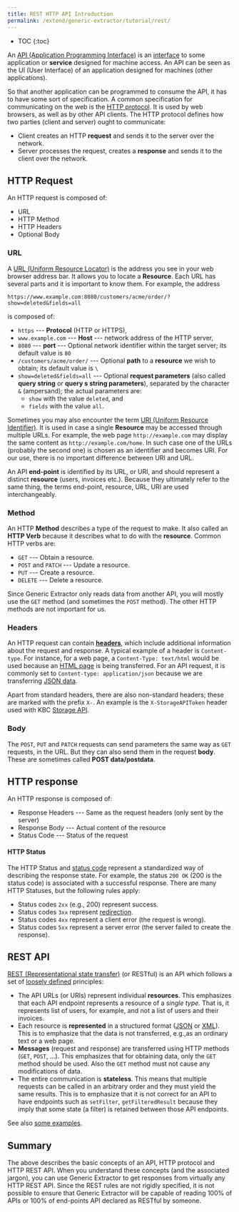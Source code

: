 ```yaml
---
title: REST HTTP API Introduction
permalink: /extend/generic-extractor/tutorial/rest/
---
```


* TOC
{:toc}

An [API (Application Programming Interface)](https://en.wikipedia.org/wiki/Application_programming_interface) is an [interface](https://en.wikipedia.org/wiki/Interface_(computing)) to some application or **service**
designed for machine access. An API can be seen as the UI (User Interface) of an application designed
for machines (other applications). 

So that another application can be programmed to consume the API, it has to have some sort of specification.
A common specification for communicating on the web is the [HTTP protocol](https://en.wikipedia.org/wiki/Hypertext_Transfer_Protocol). It is used by web browsers,
as well as by other API clients. The HTTP protocol defines how two parties (client and server) ought 
to communicate:

- Client creates an HTTP **request** and sends it to the server over the network.
- Server processes the request, creates a **response** and sends it to the client over the network.

## HTTP Request
An HTTP request is composed of:

- URL
- HTTP Method
- HTTP Headers
- Optional Body

### URL
A [URL (Uniform Resource Locator)](https://en.wikipedia.org/wiki/URL) is the address you see in your web browser address bar. 
It allows you to locate a **Resource**. Each URL has several parts and it is important to know them.
For example, the address

    https://www.example.com:8080/customers/acme/order/?show=deleted&fields=all

is composed of:

- `https` --- **Protocol** (HTTP or HTTPS),
- `www.example.com` --- **Host** --- network address of the HTTP server,
- `8080` --- **port** --- Optional network identifier within the target server; its default value is `80`
- `/customers/acme/order/` --- Optional **path** to a **resource** we wish to obtain; its default value is `\`
- `show=deleted&fields=all` --- Optional **request parameters** (also called **query string** or **query s
string parameters**), separated by the character `&` (ampersand); the actual parameters are:
    - `show` with the value `deleted`, and
    - `fields` with the value `all`.

Sometimes you may also encounter the term [URI (Uniform Resource Identifier)](https://en.wikipedia.org/wiki/Uniform_Resource_Identifier). 
It is used in case 
a single **Resource** may be accessed through multiple URLs. For example, the web page `http://example.com` may
display the same content as `http://example.com/home`. In such case one of the URLs (probably the second one)
is chosen as an identifier and becomes URI. For our use, there is no important difference between URI and URL.

An API **end-point** is identified by its URL, or URI, and should represent a distinct **resource** (users, 
invoices etc.). Because they ultimately refer to the same thing, the terms end-point, resource, URL, URI are used 
interchangeably.

### Method
An HTTP **Method** describes a type of the request to make. It also called an **HTTP Verb** because it 
describes what to do with the **resource**. Common HTTP verbs are:

- `GET` --- Obtain a resource.
- `POST` and `PATCH` --- Update a resource.
- `PUT` --- Create a resource.
- `DELETE` --- Delete a resource.

Since Generic Extractor only reads data from another API, you will mostly use the `GET` method (and sometimes the 
`POST` method). The other HTTP methods are not important for us. 

### Headers
An HTTP request can contain [**headers**](https://en.wikipedia.org/wiki/List_of_HTTP_header_fields#Request_Headers), which include additional information about the request 
and response. A typical example of a header is `Content-type`. For instance, for a web page, a
`Content-Type: text/html` would be used because an [HTML page](https://en.wikipedia.org/wiki/HTML) is being transferred. For an API request, 
it is commonly set to `Content-type: application/json` because we are transferring [JSON data](http://www.json.org/). 

Apart from standard headers, there are also non-standard headers; these are marked with the prefix `X-`. An 
example is the `X-StorageAPIToken` header used with KBC [Storage API](/integrate/storage/api/).

### Body
The `POST`, `PUT` and `PATCH` requests can send parameters the same way as `GET` requests, in the URL. 
But they can also send them in the request **body**. These are sometimes called **POST data/postdata**.

## HTTP response
An HTTP response is composed of:

- Response Headers --- Same as the request headers (only sent by the server)
- Response Body --- Actual content of the resource
- Status Code --- Status of the request

#### HTTP Status
The HTTP Status and [status code](https://en.wikipedia.org/wiki/List_of_HTTP_status_codes) represent a standardized way of describing the response state. For example, 
the status `200 OK` (200 is the status code) is associated with a successful response. There are many 
HTTP Statuses, but the following rules apply:

- Status codes `2xx` (e.g., 200) represent success.
- Status codes `3xx` represent [redirection](https://en.wikipedia.org/wiki/URL_redirection).
- Status codes `4xx` represent a client error (the request is wrong).
- Status codes `5xx` represent a server error (the server failed to create the response).

## REST API
[REST (Representational state transfer)](http://www.restapitutorial.com/lessons/whatisrest.html) (or RESTful) is an API which follows a
set of [loosely defined](http://restcookbook.com/Miscellaneous/rest-and-http/) principles:

- The API URLs (or URIs) represent individual **resources**. This emphasizes that each API endpoint 
represents a resource of a *single type*. That is, it represents list of users, for example, and not a list of users
and their invoices.
- Each resource is **represented** in a structured format ([JSON](http://www.json.org/) or [XML](https://en.wikipedia.org/wiki/XML)). 
This is to emphasize that the data is not transferred, e.g.,as an ordinary text or a web page.
- **Messages** (request and response) are transferred using HTTP methods (`GET`, `POST`, ...). This
emphasizes that for obtaining data, only the `GET` method should be used. Also the `GET` method
must not cause any modifications of data.
- The entire communication is **stateless**. This means that multiple requests can be called in an
arbitrary order and they must yield the same results. This is to emphasize that it is not correct for
an API to have endpoints such as `setFilter`, `getFilteredResult` because they imply that some 
state (a filter) is retained between those API endpoints.

See also [some examples](https://spring.io/understanding/REST).

## Summary
The above describes the basic concepts of an API, HTTP protocol and HTTP REST API. When you 
understand these concepts (and the associated jargon), you can use Generic Extractor 
to get responses from virtually any HTTP REST API. Since the REST rules are not rigidly specified, it 
is not possible to ensure that Generic Extractor will be capable of reading 100% of APIs 
or 100% of end-points API declared as RESTful by someone.

